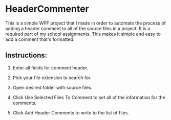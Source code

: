 # HeaderCommenter
This is a simple WPF project that I made in order to automate the process of adding a header comment to all of the source files in a project. It is a required part of my school assignments. This makes it simple and easy to add a comment that's formatted. 



## Instructions:

1. Enter all fields for comment header.

2. Pick your file extension to search for.

3. Open desired folder with source files.

4. Click Use Selected Files To Comment to set all of the information for the comments.

5. Click Add Header Comments to write to the list of files.
